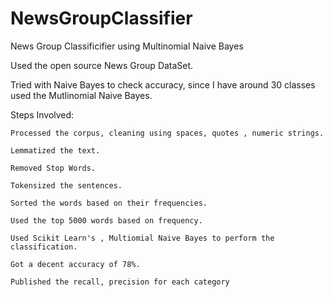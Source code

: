 # NewsGroupClassifier
News Group Classificifier using Multinomial Naive Bayes

Used the open source News Group DataSet.

Tried with Naive Bayes to check accuracy, since I have around 30 classes used the Mutlinomial Naive Bayes.

Steps Involved:

    Processed the corpus, cleaning using spaces, quotes , numeric strings.
  
    Lemmatized the text.
  
    Removed Stop Words.
    
    Tokensized the sentences.
    
    Sorted the words based on their frequencies.
    
    Used the top 5000 words based on frequency.
    
    Used Scikit Learn's , Multiomial Naive Bayes to perform the classification.
    
    Got a decent accuracy of 78%.
    
    Published the recall, precision for each category
